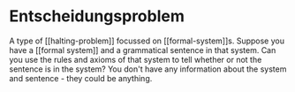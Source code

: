 # Entscheidungsproblem

A type of [[halting-problem]] focussed on [[formal-system]]s. Suppose you have a [[formal system]] and a grammatical sentence in that system. Can you use the rules and axioms of that system to tell whether or not the sentence is in the system? You don't have any information about the system and sentence - they could be anything.